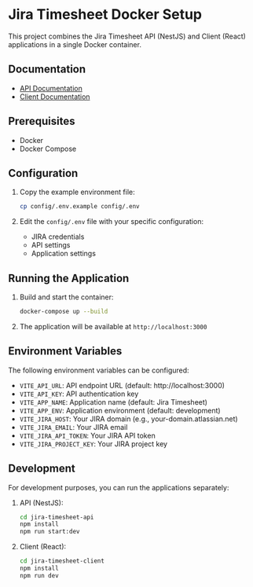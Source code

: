 # Jira Timesheet Docker Setup

This project combines the Jira Timesheet API (NestJS) and Client (React) applications in a single Docker container.

## Documentation

- [API Documentation](jira-timesheet-api/README.md)
- [Client Documentation](jira-timesheet-client/README.md)

## Prerequisites

- Docker
- Docker Compose

## Configuration

1. Copy the example environment file:
   ```bash
   cp config/.env.example config/.env
   ```

2. Edit the `config/.env` file with your specific configuration:
   - JIRA credentials
   - API settings
   - Application settings

## Running the Application

1. Build and start the container:
   ```bash
   docker-compose up --build
   ```

2. The application will be available at `http://localhost:3000`

## Environment Variables

The following environment variables can be configured:

- `VITE_API_URL`: API endpoint URL (default: http://localhost:3000)
- `VITE_API_KEY`: API authentication key
- `VITE_APP_NAME`: Application name (default: Jira Timesheet)
- `VITE_APP_ENV`: Application environment (default: development)
- `VITE_JIRA_HOST`: Your JIRA domain (e.g., your-domain.atlassian.net)
- `VITE_JIRA_EMAIL`: Your JIRA email
- `VITE_JIRA_API_TOKEN`: Your JIRA API token
- `VITE_JIRA_PROJECT_KEY`: Your JIRA project key

## Development

For development purposes, you can run the applications separately:

1. API (NestJS):
   ```bash
   cd jira-timesheet-api
   npm install
   npm run start:dev
   ```

2. Client (React):
   ```bash
   cd jira-timesheet-client
   npm install
   npm run dev
   ``` 